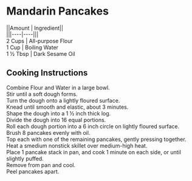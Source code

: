 # Mandarin Pancakes  
  
||Amount | Ingredient||  
|||----|----|||  
2 Cups | All-purpose Flour  
1 Cup | Boiling Water  
1 ½ Tbsp | Dark Sesame Oil  
  
## Cooking Instructions  
  
Combine Flour and Water in a large bowl.  
Stir until a soft dough forms.  
Turn the dough onto a lightly floured surface.  
Knead until smooth and elastic, about 3 minutes.  
Shape the dough into a 1 ½ inch thick log.  
Divide the dough into 16 equal portions.  
Roll each dough portion into a 6 inch circle on lightly floured surface.  
Brush 8 pancakes evenly with oil.  
Top each with one of the remaining pancakes, gently pressing together.  
Heat a smedium nonstick skillet over medium-high heat.  
Place 1 pancake stack in pan, and cook 1 minute on each side, or until slightly puffed.  
Remove from pan and cool.  
Peel pancakes apart.  